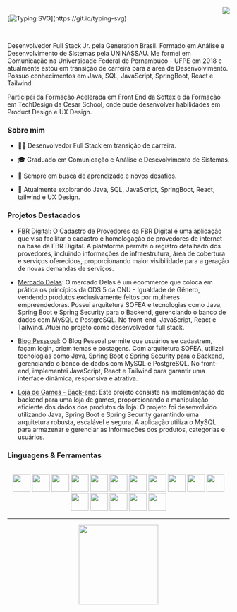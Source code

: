 <a align ="right" href="https://www.linkedin.com/in/igor-cavalcanti-moura" target="_blank"><img align ="right" loading="lazy" src="https://img.shields.io/badge/-LinkedIn-%230077B5?style=for-the-badge&logo=linkedin&logoColor=white" target="_blank"></a>  
[![Typing SVG](https://readme-typing-svg.demolab.com?font=Fira+Code&size=30&pause=1000&random=false&width=435&lines=Hello+World!)](https://git.io/typing-svg) 

 
<br>

Desenvolvedor Full Stack Jr. pela Generation Brasil. Formado em Análise e Desenvolvimento de Sistemas pela UNINASSAU. Me formei em Comunicação na Universidade Federal de Pernambuco - UFPE em 2018 e atualmente estou em transição de carreira para a área de Desenvolvimento. Possuo conhecimentos em Java, SQL, JavaScript, SpringBoot, React e Tailwind.

Participei da Formação Acelerada em Front End da Softex e da Formação em TechDesign da Cesar School, onde pude desenvolver habilidades em Product Design e UX Design.
<br>
### Sobre mim

 - 👨‍💻 Desenvolvedor Full Stack em transição de carreira.
  
 - 🎓 Graduado em Comunicação e Análise e Desevolvimento de Sistemas.
  
 - 🌱 Sempre em busca de aprendizado e novos desafios.
  
 - 💼 Atualmente explorando Java, SQL, JavaScript, SpringBoot, React, tailwind e UX Design.

### Projetos Destacados
- [FBR Digital](https://github.com/softexrecifepe/PI-T1-GP1-FBR): O Cadastro de Provedores da FBR Digital é uma aplicação que visa facilitar o cadastro e homologação de provedores de internet na base da FBR Digital. A plataforma permite o registro detalhado dos provedores, incluindo informações de infraestrutura, área de cobertura e serviços oferecidos, proporcionando maior visibilidade para a geração de novas demandas de serviços.
  
- [Mercado Delas](https://mercadodelas.netlify.app/): O mercado Delas é um ecommerce que coloca em prática os princípios da ODS 5 da ONU - Igualdade de Gênero, vendendo produtos exclusivamente feitos por mulheres empreendedoras. Possui arquitetura SOFEA e  tecnologias como Java, Spring Boot e Spring Security para o Backend, gerenciando o banco de dados com MySQL e PostgreSQL. No front-end, JavaScript, React e Tailwind. Atuei no projeto como desenvolvedor full stack. 

- [Blog Pesssoal](https://front-blog-pessoal-eta.vercel.app): O Blog Pessoal permite que usuários se cadastrem, façam login, criem temas e postagens. Com arquitetura SOFEA, utilizei tecnologias como Java, Spring Boot e Spring Security para o Backend, gerenciando o banco de dados com MySQL e PostgreSQL. No front-end, implementei JavaScript, React e Tailwind para garantir uma interface dinâmica, responsiva e atrativa.

- [Loja de Games - Back-end](https://github.com/IgorCavalcantiMoura/loja_games): Este projeto consiste na implementação do backend para uma loja de games, proporcionando a manipulação eficiente dos dados dos produtos da loja. O projeto foi desenvolvido utilizando Java, Spring Boot e Spring Security garantindo uma arquitetura robusta, escalável e segura. A aplicação utiliza o MySQL para armazenar e gerenciar as informações dos produtos, categorias e usuários.

### Linguagens & Ferramentas

<br>

<div align ="center">
  
<img loading="lazy" src="https://cdn.jsdelivr.net/gh/devicons/devicon@latest/icons/java/java-original-wordmark.svg" width="40" height="40"/>
<img loading="lazy" src="https://cdn.jsdelivr.net/gh/devicons/devicon@latest/icons/javascript/javascript-plain.svg"  width="40" height="40"/>
<img loading="lazy" src="https://cdn.jsdelivr.net/gh/devicons/devicon@latest/icons/typescript/typescript-plain.svg" width="40" height="40"/>

<img loading="lazy" src="https://cdn.jsdelivr.net/gh/devicons/devicon@latest/icons/spring/spring-original.svg" width="40" height="40"/>
<img loading="lazy" src="https://cdn.jsdelivr.net/gh/devicons/devicon@latest/icons/react/react-original.svg" width="40" height="40"/>
<img loading="lazy" src="https://cdn.jsdelivr.net/gh/devicons/devicon@latest/icons/nestjs/nestjs-original.svg" width="40" height="40" />
<img loading="lazy" src="https://cdn.jsdelivr.net/gh/devicons/devicon@latest/icons/nodejs/nodejs-original.svg" width="40" height="40" />
  

<img loading="lazy" src="https://cdn.jsdelivr.net/gh/devicons/devicon@latest/icons/tailwindcss/tailwindcss-original.svg" width="40" height="40"/>
<img loading="lazy" src="https://cdn.jsdelivr.net/gh/devicons/devicon@latest/icons/sass/sass-original.svg" width="40" height="40" />
          
<img loading="lazy" src="https://cdn.jsdelivr.net/gh/devicons/devicon@latest/icons/mysql/mysql-original.svg" width="40" height="40"/>
<img loading="lazy" src="https://cdn.jsdelivr.net/gh/devicons/devicon@latest/icons/postgresql/postgresql-plain.svg" width="40" height="40"/>          
<img loading="lazy"  src="https://cdn.jsdelivr.net/gh/devicons/devicon@latest/icons/amazonwebservices/amazonwebservices-plain-wordmark.svg" width="40" height="40" />





<img loading="lazy" src="https://cdn.jsdelivr.net/gh/devicons/devicon@latest/icons/figma/figma-original.svg" width="40" height="40"/>

<img loading="lazy" src="https://cdn.jsdelivr.net/gh/devicons/devicon@latest/icons/insomnia/insomnia-original.svg" width="40" height="40"/>

<img loading="lazy" src="https://cdn.jsdelivr.net/gh/devicons/devicon@latest/icons/git/git-original.svg" width="40" height="40"/>
<img loading="lazy" src="https://cdn.jsdelivr.net/gh/devicons/devicon@latest/icons/vscode/vscode-original.svg" width="40" height="40&count_private=true" />
          


          



</div>

- - -

<div align = "center">
<a href="https://github.com/IgorCavalcantiMoura">
<!-- <img loading="lazy" height="180em" src="https://github-readme-stats.vercel.app/api/top-langs/?username=IgorCavalcantiMoura&layout=compact&langs_count=7&theme=tokyonight"/> -->
<img loading="lazy" height="180em" src="https://github-readme-stats.vercel.app/api?username=IgorCavalcantiMoura&show_icons=true&theme=tokyonight"/>

</div>




